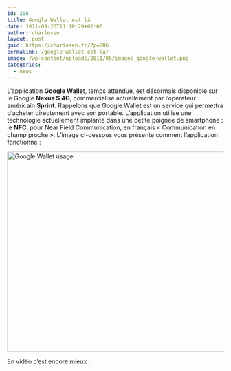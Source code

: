 ```yaml
---
id: 206
title: Google Wallet est là
date: 2011-09-20T11:10:29+02:00
author: charlesen
layout: post
guid: https://charlesen.fr/?p=206
permalink: /google-wallet-est-la/
image: /wp-content/uploads/2011/09/images_google-wallet.png
categories:
  - news
---
```

L&rsquo;application **Google Walle**t, temps attendue, est désormais disponible sur le Google **Nexus S 4G**, commercialisé actuellement par l&rsquo;opérateur américain **Sprint**. Rappelons que Google Wallet est un service qui permettra d&rsquo;acheter directement avec son portable. L&rsquo;application utilise une technologie actuellement implanté dans une petite poignée de smartphone : le **NFC**, pour Near Field Communication, en français « Communication en champ proche ». L&rsquo;image ci-dessous vous présente comment l&rsquo;application fonctionne :

<img loading="lazy" class=" size-full wp-image-205" style="display: block; margin-left: auto; margin-right: auto;" title="Google Wallet usage" src="https://charlesen.fr/wp-content/uploads/2011/09/images_google-wallet.png" alt="Google Wallet usage" width="600" height="465" srcset="https://charlesen.fr/wp-content/uploads/2011/09/images_google-wallet.png 600w, https://charlesen.fr/wp-content/uploads/2011/09/images_google-wallet-300x233.png 300w" sizes="(max-width: 600px) 100vw, 600px" /> 

En vidéo c&rsquo;est encore mieux :

 